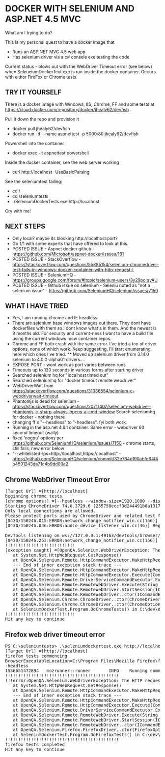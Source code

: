 # DOCKER WITH SELENIUM AND ASP.NET 4.5 MVC

What am I trying to do?

This is my personal quest to have a  docker image that

* Runs an ASP.NET MVC 4.5 web app
* Has selenium driver via a c# console exe testing the code

Current status - blows out with the WebDriver Timeout error (see below) when SeleneiumDockerText.exe is run inside the docker container.  Occurs with either FireFox or Chrome tests.

## TRY IT YOURSELF

There is a docker image with Windows, IIS, Chrome, FF and some tests at https://cloud.docker.com/repository/docker/jhealy62/devfish .

Pull it down the repo and provision it

* docker pull jhealy62/devfish
* docker run -d --name aspnettest -p 5000:80 jhealy62/devfish

Powershell into the container

* docker exec -it aspnettest powershell

Inside the docker container, see the web server working

* curl http://localhost -UseBasicParsing

See the seleniumtest failing:

* cd \
* cd \seleniumtests
* .\SeleniumDockerTests.exe http://localhost

Cry with me!

## NEXT STEPS
* Only local?  maybe its blocking http://localhost:port?
* Go 1/1 with some experts that have offered to look at this.
* POSTED ISSUE - Aspnet docker github - https://github.com/Microsoft/aspnet-docker/issues/181
* POSTED ISSUE - StackOverflow - https://stackoverflow.com/questions/55885154/selenium-chromedriver-test-fails-in-windows-docker-container-with-http-request-t
* POSTED ISSUE -  SeleniumHQ - https://groups.google.com/forum/#!topic/selenium-users/3y29poIqvAU
* POSTED ISSUE - Github issue on selenium - Seleniu noted as "not a selenium issue" - https://github.com/SeleniumHQ/selenium/issues/7150

## WHAT I HAVE TRIED

* Yes, I am running chrome and IE headless
* There are selenium base windows images out there.  They dont have dockerfiles with them so I dont know what's in them. And the newest is 9 months old.  For security and current-ness I want to have a build file using the current windows mcw container repos.
* Chrome and FF both crash with the same error.  I've tried a ton of driver options, none of which work.  Keep suggesting, I'll start enumerating here which ones I've tried.
** Moved up selenium driver from 3.14.0 selenium to 4.0.0-alpha01 drivers….
* EXPOSE PORT - wont work as port varies between runs
* Timeouts up to 130 seconds in various forms after starting driver
* Searched selenium hq for "localhost timed out"
* Searched seleniumhq for "docker timeout remote webdriver"
* WebDriverWait from  https://stackoverflow.com/questions/31336554/selenium-c-webdriverwait-timeout
* Phantomjs is dead for selenium - https://stackoverflow.com/questions/20711407/selenium-webdriver-phantomjs-c-sharp-always-opens-a-cmd-window
Search seleniumhq for docker - nothing there
* changing ff's "--headless" to "-headless".  fyi both work.
* Running in the asp.net 4.6.1 container. Same error - webdriver 60 second timeout (wally)
* fixed 'nogpu' options per https://github.com/SeleniumHQ/selenium/issues/7150 - chrome starts, still fails, new error below
* "--whitelisted-ips=http://localhost,https://localhost" - https://github.com/SeleniumHQ/selenium/commit/32e764df90abfe64f4b4591243da71c4b9dd00a2

## Chrome WebDriver Timeout Error

<pre>
[Target Url] =[http://localhost]
beginning chrome tests
[chrome options:] =[--headless --window-size=1920,1080 --disable-features=VizDisplayCompositor --disable-gpu]
Starting ChromeDriver 74.0.3729.6 (255758eccf3d244491b8a1317aa76e1ce10d57e9-refs/branch-heads/3729@{#29}) on port 49160
Only local connections are allowed.
Please protect ports used by ChromeDriver and related test frameworks to prevent access by malicious code.
[0430/150246.015:ERROR:network_change_notifier_win.cc(156)] WSALookupServiceBegin failed with: 0
[0430/150246.046:ERROR:audio_device_listener_win.cc(46)] RegisterEndpointNotificationCallback failed: 80070424

DevTools listening on ws://127.0.0.1:49163/devtools/browser/853e1883-9876-4fad-9dcc-6bf74c060baf
[0430/150246.253:ERROR:network_change_notifier_win.cc(156)] WSALookupServiceBegin failed with: 0
!!!!!!!!!!!!!!!!!!!!!!!!!!!
[exception caught] =[OpenQA.Selenium.WebDriverException: The HTTP request to the remote WebDriver server for URL http://localhost:49160/session timed out after 60 seconds. ---> System.Net.WebException: The operation has timed out
   at System.Net.HttpWebRequest.GetResponse()
   at OpenQA.Selenium.Remote.HttpCommandExecutor.MakeHttpRequest(HttpRequestInfo requestInfo)
   --- End of inner exception stack trace ---
   at OpenQA.Selenium.Remote.HttpCommandExecutor.MakeHttpRequest(HttpRequestInfo requestInfo)
   at OpenQA.Selenium.Remote.HttpCommandExecutor.Execute(Command commandToExecute)
   at OpenQA.Selenium.Remote.DriverServiceCommandExecutor.Execute(Command commandToExecute)
   at OpenQA.Selenium.Remote.RemoteWebDriver.Execute(String driverCommandToExecute, Dictionary`2 parameters)
   at OpenQA.Selenium.Remote.RemoteWebDriver.StartSession(ICapabilities desiredCapabilities)
   at OpenQA.Selenium.Remote.RemoteWebDriver..ctor(ICommandExecutor commandExecutor, ICapabilities desiredCapabilities)
   at OpenQA.Selenium.Chrome.ChromeDriver..ctor(ChromeDriverService service, ChromeOptions options, TimeSpan commandTimeout)
   at OpenQA.Selenium.Chrome.ChromeDriver..ctor(ChromeOptions options)
   at SeleniumDockerTest.Program.DoChromeTests() in C:\dev\docker-selenium-aspnet45.git\SeleniumDockerTest\Program.cs:line 53]
!!!!!!!!!!!!!!!!!!!!!!!!!!!
Hit any key to continue
</pre>

## Firefox web driver timeout error
<pre>
PS C:\seleniumtests> .\seleniumdockertest.exe http://localhost
[Target Url] =[http://localhost]
firefox tests commencing
BrowserExecutableLocation=C:\Program Files\Mozilla Firefox\firefox.exe
-headless
1556651472894   mozrunner::runner       INFO    Running command: "C:\\Program Files\\Mozilla Firefox\\firefox.exe" "-marionette" "-headless" "-foreground" "-no-remote" "-profile" "C:\\Users\\ContainerAdministrator\\AppData\\Local\\Temp\\rust_mozprofile.hlVVZVvFg66U"
!!!!!!!!!!!!!!!!!!!!!!!!!!!!!!!!!!!!!!!!!!!!
!!!error:OpenQA.Selenium.WebDriverException: The HTTP request to the remote WebDriver server for URL http://localhost:49158/session timed out after 60 seconds. ---> System.Net.WebException: The request was aborted: The operation has timed out.
   at System.Net.HttpWebRequest.GetResponse()
   at OpenQA.Selenium.Remote.HttpCommandExecutor.MakeHttpRequest(HttpRequestInfo requestInfo)
   --- End of inner exception stack trace ---
   at OpenQA.Selenium.Remote.HttpCommandExecutor.MakeHttpRequest(HttpRequestInfo requestInfo)
   at OpenQA.Selenium.Remote.HttpCommandExecutor.Execute(Command commandToExecute)
   at OpenQA.Selenium.Remote.DriverServiceCommandExecutor.Execute(Command commandToExecute)
   at OpenQA.Selenium.Remote.RemoteWebDriver.Execute(String driverCommandToExecute, Dictionary`2 parameters)
   at OpenQA.Selenium.Remote.RemoteWebDriver.StartSession(ICapabilities desiredCapabilities)
   at OpenQA.Selenium.Remote.RemoteWebDriver..ctor(ICommandExecutor commandExecutor, ICapabilities desiredCapabilities)
   at OpenQA.Selenium.Firefox.FirefoxDriver..ctor(FirefoxOptions options)
   at SeleniumDockerTest.Program.DoFirefoxTests() in C:\dev\docker-selenium-aspnet45.git\SeleniumDockerTest\Program.cs:line 150
!!!!!!!!!!!!!!!!!!!!!!!!!!!!!!!!!!!!!!!!!!!!
firefox tests completed
Hit any key to continue
</pre>


